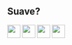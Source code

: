## Suave?
[<img src="https://img.shields.io/badge/Windows-0078D6?style=for-the-badge&logo=windows&logoColor=white" height="30"></a>](https://img.shields.io/badge/Windows-0078D6?style=for-the-badge&logo=windows&logoColor=white)
[<img src="https://img.shields.io/badge/HTML-239120?style=for-the-badge&logo=html5&logoColor=white" height="30"></a>](https://img.shields.io/badge/HTML-239120?style=for-the-badge&logo=html5&logoColor=white)
[<img src="https://img.shields.io/badge/Java-ED8B00?style=for-the-badge&logo=openjdk&logoColor=white" height="30"></a>](https://img.shields.io/badge/Java-ED8B00?style=for-the-badge&logo=openjdk&logoColor=white)
[<img src="https://img.shields.io/badge/C%2B%2B-00599C?style=for-the-badge&logo=c%2B%2B&logoColor=white" height="30"></a>](https://img.shields.io/badge/C%2B%2B-00599C?style=for-the-badge&logo=c%2B%2B&logoColor=white)

##


